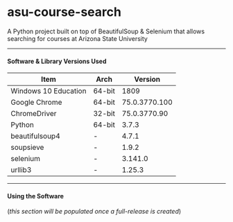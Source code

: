 # asu-course-search
A Python project built on top of BeautifulSoup &amp; Selenium that allows searching for courses at Arizona State University

---

#### Software & Library Versions Used
| Item | Arch | Version |
| ---- | ---- | ------- |
| Windows 10 Education | 64-bit | 1809 |
| Google Chrome | 64-bit | 75.0.3770.100 |
| ChromeDriver | 32-bit | 75.0.3770.90 |
| Python | 64-bit | 3.7.3 |
| beautifulsoup4 | - | 4.7.1 |
| soupsieve | - | 1.9.2 |
| selenium | - | 3.141.0 |
| urllib3 | - | 1.25.3 |

---

#### Using the Software
(*this section will be populated once a full-release is created*)